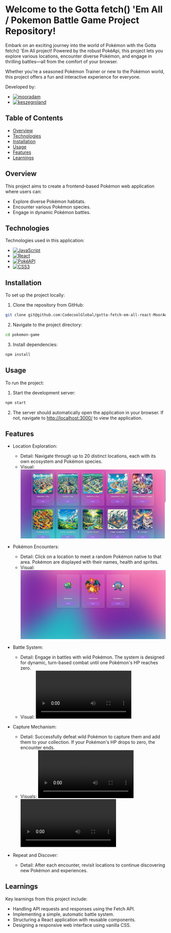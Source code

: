 # Welcome to the Gotta fetch() 'Em All / Pokemon Battle Game Project Repository!

Embark on an exciting journey into the world of Pokémon with the Gotta fetch() 'Em All project! Powered by the robust PokéApi, this project lets you explore various locations, encounter diverse Pokémon, and engage in thrilling battles—all from the comfort of your browser.

Whether you're a seasoned Pokémon Trainer or new to the Pokémon world, this project offers a fun and interactive experience for everyone.

Developed by:
* [![mooradam][mooradam]][mooradam-url]
* [![keszegroland][keszegroland]][keszegroland-url]

## Table of Contents
- [Overview](#overview)
- [Technologies](#technologies)
- [Installation](#installation)
- [Usage](#usage)
- [Features](#features)
- [Learnings](#learnings)

## Overview
This project aims to create a frontend-based Pokémon web application where users can:
  - Explore diverse Pokémon habitats.
  - Encounter various Pokémon species.
  - Engage in dynamic Pokémon battles.

## Technologies
Technologies used in this application:
* [![JavaScript][JavaScript]][JavaScript-url]
* [![React][React.js]][React-url]
* [![PokéAPI][PokéAPI]][PokéAPI-url]
* [![CSS3][CSS3]][CSS3-url]

## Installation
To set up the project locally:
  1. Clone the repository from GitHub:
  ```bash
  git clone git@github.com:CodecoolGlobal/gotta-fetch-em-all-react-MoorAdam.git
  ```

  2. Navigate to the project directory:
  ```bash
  cd pokemon-game
  ```

  3. Install dependencies:
  ```bash
  npm install
  ```

## Usage
To run the project:
  1. Start the development server:
  ```bash
  npm start
  ```

  2. The server should automatically open the application in your browser. If not, navigate to [http://localhost:3000/](http://localhost:3000/) to view the application.

## Features
  - Location Exploration:
    - Detail: Navigate through up to 20 distinct locations, each with its own ecosystem and Pokémon species.
    - Visual: ![LocationImage](.//MediaFilesForReadme/LocationsImage.png)

  - Pokémon Encounters: 
    - Detail: Click on a location to meet a random Pokémon native to that area. Pokémon are displayed with their names, health and sprites.
    - Visual: ![PokemonInventoryImage](.//MediaFilesForReadme/PokemonInventoryImage.png)

  - Battle System: 
    - Detail: Engage in battles with wild Pokémon. The system is designed for dynamic, turn-based combat until one Pokémon's HP reaches zero.
    - Visual: ![BattleVideo](.//MediaFilesForReadme/BattleVideo.mp4)

  - Capture Mechanism:
    - Detail: Successfully defeat wild Pokémon to capture them and add them to your collection. If your Pokémon's HP drops to zero, the encounter ends.
    - Visuals: ![WinningVideo](.//MediaFilesForReadme/WinningVideo.mp4) ![LosingVideo](.//MediaFilesForReadme/LosingVideo.mp4)

  - Repeat and Discover:
    - Detail: After each encounter, revisit locations to continue discovering new Pokémon and experiences.

## Learnings
Key learnings from this project include:
  - Handling API requests and responses using the Fetch API.
  - Implementing a simple, automatic battle system.
  - Structuring a React application with reusable components.
  - Designing a responsive web interface using vanilla CSS.


[JavaScript]: https://img.shields.io/badge/JavaScript-4B4B4B?style=for-the-badge&logo=javascript&logoColor=yellow
[JavaScript-url]: https://www.javascript.com/
[React.js]: https://img.shields.io/badge/React-20232A?style=for-the-badge&logo=react&logoColor=61DAFB
[React-url]: https://reactjs.org/
[PokéAPI]: https://img.shields.io/badge/PokeAPI-FFCB05?style=for-the-badge&logo=pokemon&logoColor=black
[PokéAPI-url]: https://pokeapi.co/
[CSS3]: https://img.shields.io/badge/CSS3-blue?style=for-the-badge
[CSS3-url]: https://developer.mozilla.org/en-US/docs/Web/CSS
[keszegroland]: https://img.shields.io/badge/Roland%20Keszeg-181717?style=for-the-badge&logo=github&logoColor=white
[keszegroland-url]: https://github.com/keszegroland
[mooradam]: https://img.shields.io/badge/%C3%81d%C3%A1m%20Mo%C3%B3r-181717?style=for-the-badge&logo=github&logoColor=white
[mooradam-url]: https://github.com/MoorAdam